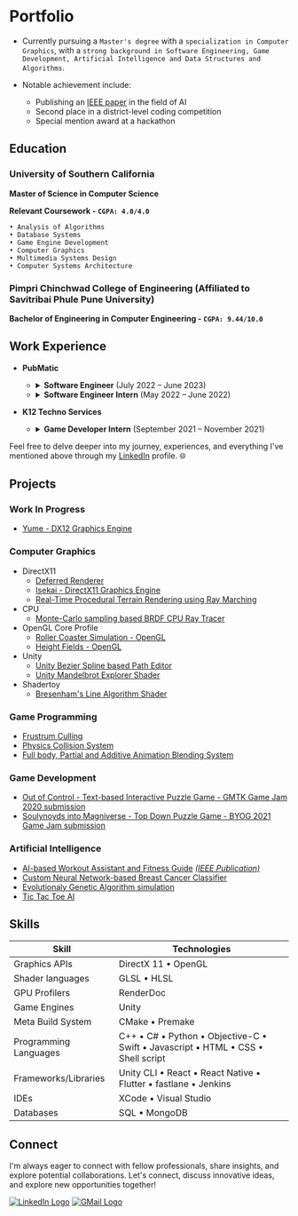 # Portfolio

- Currently pursuing a `Master's degree` with a `specialization in Computer Graphics`, with a `strong background in Software Engineering, Game Development, Artificial Intelligence and Data Structures and Algorithms`.

- Notable achievement include:
  - Publishing an [IEEE paper](https://ieeexplore.ieee.org/document/10010733) in the field of AI
  - Second place in a district-level coding competition
  - Special mention award at a hackathon

## Education
### University of Southern California
**Master of Science in Computer Science** 

**Relevant Coursework - `CGPA: 4.0/4.0`**
```
• Analysis of Algorithms
• Database Systems
• Game Engine Development
• Computer Graphics 
• Multimedia Systems Design
• Computer Systems Architecture
```

### Pimpri Chinchwad College of Engineering (Affiliated to Savitribai Phule Pune University)
**Bachelor of Engineering in Computer Engineering - `CGPA: 9.44/10.0`** 

## Work Experience
- **PubMatic**

  - <details>
    <summary><strong>Software Engineer</strong> (July 2022 – June 2023)</summary>
    
    <ul>
      <li>Integrated SKAdNetwork 4.0 into the iOS SDK, expanding demand-side partnerships</li>
      <li>Executed iOS Native ad measurement using Open Measurement SDK 1.4.7 to bolster publisher trust and reliability</li>
      <li>Elevated iOS SDK code coverage by 4%, advancing team agile maturity to level 3, within a 13,000+ line codebase</li>
      <li>Maximized ad revenue by implementing the design of an End Card ad</li>
      <li>Revamped and developed iOS, Unity, and React Native apps for efficient QA testing of upcoming features</li>
      <li>Automated CI/CD for Unity and React Native plugins, as well as iOS and React Native app releases using scripted shell commands, XCode CLI, Unity CLI, React Native CLI, Node.js, and Jenkins</li>
    </ul>
  </details>

  - <details>
    <summary><strong>Software Engineer Intern</strong> (May 2022 – June 2022)</summary>
    
    <ul>
      <li>Automated iOS device dimension retrieval to analyze adaptive ad sizes across devices, reducing testing time by 50%</li>
      <li>Gained iOS expertise through crafting a full-stack app utilizing YouTube APIs for data retrieval with Objective C</li>
      <li>Mastered programmatic advertising standards, enhancing ad industry protocol comprehension</li>
    </ul>
  </details>

- **K12 Techno Services**
  - <details>
    <summary><strong>Game Developer Intern</strong> (September 2021 – November 2021)</summary>
    
    <ul>
      <li>Engineered a "Grass Cut" Play Store app replica in Unity, gaining proficiency in Model-View-Controller architecture</li>
      <li>Created a Unity Timer App for a client, facilitating intuitive teaching of time concepts to students</li>
      <li>Enhanced Unity game app for scalability and optimized game mechanics, resulting in a 50% increase in Play Store downloads</li>
    </ul>
  </details>

Feel free to delve deeper into my journey, experiences, and everything I've mentioned above through my [LinkedIn](https://www.linkedin.com/in/pratik-dhende/) profile. 🌐

## Projects
### Work In Progress
- [Yume - DX12 Graphics Engine](https://github.com/pratik-dhende/Yume)

### Computer Graphics
- DirectX11
  - [Deferred Renderer](https://github.com/pratik-dhende/Prime-Engine-Deferred-Renderer)
  - [Isekai - DirectX11 Graphics Engine](https://github.com/pratik-dhende/Isekai)
  - [Real-Time Procedural Terrain Rendering using Ray Marching](https://github.com/pratik-dhende/Real-Time-Procedural-Terrain-Rendering-using-Ray-Marching)
- CPU
  - [Monte-Carlo sampling based BRDF CPU Ray Tracer](https://github.com/pratik-dhende/Ray-Tracer)
- OpenGL Core Profile
  - [Roller Coaster Simulation - OpenGL](https://github.com/pratik-dhende/Roller-Coaster)
  - [Height Fields - OpenGL](https://github.com/pratik-dhende/Height-Fields)
- Unity
  - [Unity Bezier Spline based Path Editor](https://github.com/pratik-dhende/Path-Editor)
  - [Unity Mandelbrot Explorer Shader](https://github.com/pratik-dhende/Mandelbrot-Explorer)
- Shadertoy
  - [Bresenham's Line Algorithm Shader](https://github.com/pratik-dhende/Bresenham-Line-Algorithm-Demo)


### Game Programming
- [Frustrum Culling](https://github.com/pratik-dhende/Prime-Engine-Frustrum-Culling)
- [Physics Collision System](https://github.com/pratik-dhende/Prime-Engine-Collision-System)
- [Full body, Partial and Additive Animation Blending System](https://github.com/pratik-dhende/Prime-Engine-Animation-Blending)

### Game Development
- [Out of Control - Text-based Interactive Puzzle Game - GMTK Game Jam 2020 submission](https://github.com/pratik-dhende/Out-of-control)
- [Soulynoyds into Magniverse - Top Down Puzzle Game - BYOG 2021 Game Jam submission](https://krithin.itch.io/soulnoyds-into-the-magniverse)

### Artificial Intelligence
- [AI-based Workout Assistant and Fitness Guide](https://github.com/pratik-dhende/AI-based-Workout-Assistant-and-Fitness-Guide) *[(IEEE Publication)](https://ieeexplore.ieee.org/document/10010733)*
- [Custom Neural Network-based Breast Cancer Classifier](https://github.com/pratik-dhende/Breast-Cancer-Classifier)
- [Evolutionaly Genetic Algorithm simulation](https://github.com/pratik-dhende/Shakespeare-Monkey-Problem)
- [Tic Tac Toe AI](https://github.com/pratik-dhende/Tic-Tac-Toe-AI)

## Skills
| Skill | Technologies |
| -------- | -------- |
| Graphics APIs | DirectX 11 • OpenGL |
| Shader languages | GLSL • HLSL |
| GPU Profilers | RenderDoc |
| Game Engines | Unity |
| Meta Build System | CMake • Premake|
| Programming Languages | C++ • C# • Python • Objective-C • Swift • Javascript • HTML • CSS • Shell script|
| Frameworks/Libraries | Unity CLI • React • React Native • Flutter • fastlane • Jenkins |
| IDEs | XCode • Visual Studio |
| Databases | SQL • MongoDB |

## Connect
I'm always eager to connect with fellow professionals, share insights, and explore potential collaborations. Let's connect, discuss innovative ideas, and explore new opportunities together!
<div align="left">
  <a href="https://www.linkedin.com/in/pratik-dhende/" align="centre"><img src="https://img.shields.io/badge/LinkedIn-0077B5?style=for-the-badge&logo=linkedin&logoColor=white" alt="LinkedIn Logo"></a>
  <a href="mailto:dhende@usc.edu"><img src="https://img.shields.io/badge/Gmail-D14836?style=for-the-badge&logo=gmail&logoColor=white" alt="GMail Logo"></a>
</div>
